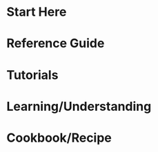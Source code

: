 <!-- # Welcome to Docsify Page!

This site was created using [**Docsify**](https://docsify.js.org), which is an open source documentation site generator, and imported in GitHub page. This site was created for [**Opensource.com**](https://opensource.com) demo.

![Welcome to Opensource.com](./images/cover.jpg) -->

# Start Here
<!-- Det nödvändigaste, installationer, viktiga kommandon -->

# Reference Guide
<!-- Funktioner, Inputs, Outputs, Saklig och mycket fakta -->

# Tutorials
<!-- Personlig ton, visar hur appen ska användas -->

# Learning/Understanding
<!-- Ger svar på varför vissa saker ser ut och är implementerade på vissa sätt -->

# Cookbook/Recipe
<!-- Cut-n-Paste lösningar på vanliga problem, förklaringar och ger alltid den  -->